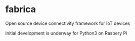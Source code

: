 # fabrica
Open source device connectivity framework for IoT devices

Initial development is underway for Python3 on Rasbery Pi
